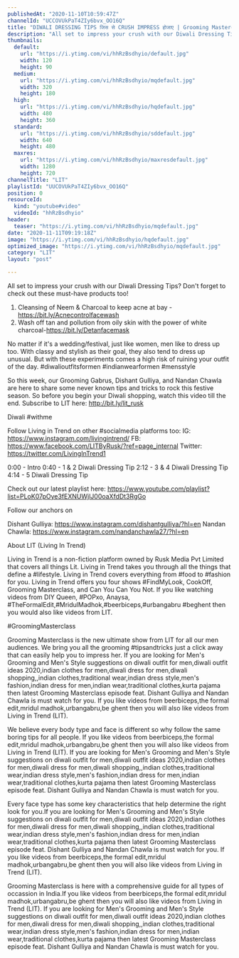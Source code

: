 ```yaml
---
publishedAt: "2020-11-10T10:59:47Z"
channelId: "UCCOVUkPaT4ZIy6bvx_OO16Q"
title: "DIWALI DRESSING TIPS जिस से CRUSH IMPRESS होजाए | Grooming Masterclass EP 5"
description: "All set to impress your crush with our Diwali Dressing Tips? Don't forget to check out these must-have products too!\n1. Cleansing of Neem & Charcoal to keep acne at bay -  https://bit.ly/Acnecontrolfacewash\n2. Wash off tan and pollution from oily skin with the power of white charcoal-https://bit.ly/Detanfacemask\n\nNo matter if it's a wedding/festival, just like women, men like to dress up too. With classy and stylish as their goal, they also tend to dress up unusual. But with these experiments comes a high risk of ruining your outfit of the day. #diwalioutfitsformen #indianwearformen #mensstyle\n\nSo this week, our Grooming Gabrus, Dishant Gulliya, and Nandan Chawla are here to share some never known tips and tricks to rock this festive season. So before you begin your Diwali shopping, watch this video till the end. Subscribe to LIT here: http://bit.ly/lit_rusk\n\nDiwali #withme\n\nFollow Living in Trend on other #socialmedia platforms too:\nIG: https://www.instagram.com/livingintrend/\nFB: https://www.facebook.com/LITByRusk/?ref=page_internal \nTwitter: https://twitter.com/LivingInTrend1\n\n0:00 - Intro\n0:40 - 1 & 2 Diwali Dressing Tip\n2:12 - 3 & 4 Diwali Dressing Tip\n4:14 - 5 Diwali Dressing Tip\n\nCheck out our latest playlist here: https://www.youtube.com/playlist?list=PLoK07pOye3fEXNUWjlJ00oaXfdDt3RgGo\n\nFollow our anchors on\n\nDishant Gulliya: https://www.instagram.com/dishantgulliya/?hl=en\nNandan Chawla: https://www.instagram.com/nandanchawla27/?hl=en\n\nAbout LIT (Living In Trend)\n\nLiving in Trend is a non-fiction platform owned by Rusk Media Pvt Limited that covers all things Lit. Living in Trend takes you through all the things that define a #lifestyle. Living in Trend covers everything from #food to #fashion for you. Living in Trend offers you four shows #FindMyLook, CookOff, Grooming Masterclass, and Can You Can You Not. If you like watching videos from DIY Queen, #POPxo, Anaysa, #TheFormalEdit,#MridulMadhok,#beerbiceps,#urbangabru #beghent then you would also like videos from LIT. \n\n#GroomingMasterclass\n\nGrooming Masterclass is the new ultimate show from LIT for all our men audiences. We bring you all the grooming #tipsandtricks just a click away that can easily help you to impress her. If you are looking for Men's Grooming and Men's Style  suggestions on diwali outfit for men,diwali outfit ideas 2020,indian clothes for men,diwali dress for men,diwali shopping,,indian clothes,traditional wear,indian dress style,men's fashion,indian dress for men,indian wear,traditional clothes,kurta pajama then latest Grooming Masterclass episode  feat. Dishant Gulliya and Nandan Chawla is must watch for you. If you like videos from beerbiceps,the formal edit,mridul madhok,urbangabru,be ghent then you will also like videos from Living in Trend (LIT). \n\nWe believe every body type and face is different so why follow the same boring tips for all people. If you like videos from beerbiceps,the formal edit,mridul madhok,urbangabru,be ghent then you will also like videos from Living in Trend (LIT). If you are looking for Men's Grooming and Men's Style  suggestions on diwali outfit for men,diwali outfit ideas 2020,indian clothes for men,diwali dress for men,diwali shopping,,indian clothes,traditional wear,indian dress style,men's fashion,indian dress for men,indian wear,traditional clothes,kurta pajama then latest Grooming Masterclass episode  feat. Dishant Gulliya and Nandan Chawla is must watch for you. \n\nEvery face type has some key characteristics that help determine the right look for you.If you are looking for Men's Grooming and Men's Style  suggestions on diwali outfit for men,diwali outfit ideas 2020,indian clothes for men,diwali dress for men,diwali shopping,,indian clothes,traditional wear,indian dress style,men's fashion,indian dress for men,indian wear,traditional clothes,kurta pajama then latest Grooming Masterclass episode  feat. Dishant Gulliya and Nandan Chawla is must watch for you. If you like videos from beerbiceps,the formal edit,mridul madhok,urbangabru,be ghent then you will also like videos from Living in Trend (LIT). \n\nGrooming Masterclass is here with a comprehensive guide for all types of occassion in India.If you like videos from beerbiceps,the formal edit,mridul madhok,urbangabru,be ghent then you will also like videos from Living in Trend (LIT). If you are looking for Men's Grooming and Men's Style  suggestions on diwali outfit for men,diwali outfit ideas 2020,indian clothes for men,diwali dress for men,diwali shopping,,indian clothes,traditional wear,indian dress style,men's fashion,indian dress for men,indian wear,traditional clothes,kurta pajama then latest Grooming Masterclass episode  feat. Dishant Gulliya and Nandan Chawla is must watch for you."
thumbnails:
  default:
    url: "https://i.ytimg.com/vi/hhRzBsdhyio/default.jpg"
    width: 120
    height: 90
  medium:
    url: "https://i.ytimg.com/vi/hhRzBsdhyio/mqdefault.jpg"
    width: 320
    height: 180
  high:
    url: "https://i.ytimg.com/vi/hhRzBsdhyio/hqdefault.jpg"
    width: 480
    height: 360
  standard:
    url: "https://i.ytimg.com/vi/hhRzBsdhyio/sddefault.jpg"
    width: 640
    height: 480
  maxres:
    url: "https://i.ytimg.com/vi/hhRzBsdhyio/maxresdefault.jpg"
    width: 1280
    height: 720
channelTitle: "LIT"
playlistId: "UUCOVUkPaT4ZIy6bvx_OO16Q"
position: 0
resourceId:
  kind: "youtube#video"
  videoId: "hhRzBsdhyio"
header:
  teaser: "https://i.ytimg.com/vi/hhRzBsdhyio/mqdefault.jpg"
date: "2020-11-11T09:19:18Z"
image: "https://i.ytimg.com/vi/hhRzBsdhyio/hqdefault.jpg"
optimized_image: "https://i.ytimg.com/vi/hhRzBsdhyio/mqdefault.jpg"
category: "LIT"
layout: "post"

---
```

All set to impress your crush with our Diwali Dressing Tips? Don't forget to check out these must-have products too!
1. Cleansing of Neem & Charcoal to keep acne at bay -  https://bit.ly/Acnecontrolfacewash
2. Wash off tan and pollution from oily skin with the power of white charcoal-https://bit.ly/Detanfacemask

No matter if it's a wedding/festival, just like women, men like to dress up too. With classy and stylish as their goal, they also tend to dress up unusual. But with these experiments comes a high risk of ruining your outfit of the day. #diwalioutfitsformen #indianwearformen #mensstyle

So this week, our Grooming Gabrus, Dishant Gulliya, and Nandan Chawla are here to share some never known tips and tricks to rock this festive season. So before you begin your Diwali shopping, watch this video till the end. Subscribe to LIT here: http://bit.ly/lit_rusk

Diwali #withme

Follow Living in Trend on other #socialmedia platforms too:
IG: https://www.instagram.com/livingintrend/
FB: https://www.facebook.com/LITByRusk/?ref=page_internal 
Twitter: https://twitter.com/LivingInTrend1

0:00 - Intro
0:40 - 1 & 2 Diwali Dressing Tip
2:12 - 3 & 4 Diwali Dressing Tip
4:14 - 5 Diwali Dressing Tip

Check out our latest playlist here: https://www.youtube.com/playlist?list=PLoK07pOye3fEXNUWjlJ00oaXfdDt3RgGo

Follow our anchors on

Dishant Gulliya: https://www.instagram.com/dishantgulliya/?hl=en
Nandan Chawla: https://www.instagram.com/nandanchawla27/?hl=en

About LIT (Living In Trend)

Living in Trend is a non-fiction platform owned by Rusk Media Pvt Limited that covers all things Lit. Living in Trend takes you through all the things that define a #lifestyle. Living in Trend covers everything from #food to #fashion for you. Living in Trend offers you four shows #FindMyLook, CookOff, Grooming Masterclass, and Can You Can You Not. If you like watching videos from DIY Queen, #POPxo, Anaysa, #TheFormalEdit,#MridulMadhok,#beerbiceps,#urbangabru #beghent then you would also like videos from LIT. 

#GroomingMasterclass

Grooming Masterclass is the new ultimate show from LIT for all our men audiences. We bring you all the grooming #tipsandtricks just a click away that can easily help you to impress her. If you are looking for Men's Grooming and Men's Style  suggestions on diwali outfit for men,diwali outfit ideas 2020,indian clothes for men,diwali dress for men,diwali shopping,,indian clothes,traditional wear,indian dress style,men's fashion,indian dress for men,indian wear,traditional clothes,kurta pajama then latest Grooming Masterclass episode  feat. Dishant Gulliya and Nandan Chawla is must watch for you. If you like videos from beerbiceps,the formal edit,mridul madhok,urbangabru,be ghent then you will also like videos from Living in Trend (LIT). 

We believe every body type and face is different so why follow the same boring tips for all people. If you like videos from beerbiceps,the formal edit,mridul madhok,urbangabru,be ghent then you will also like videos from Living in Trend (LIT). If you are looking for Men's Grooming and Men's Style  suggestions on diwali outfit for men,diwali outfit ideas 2020,indian clothes for men,diwali dress for men,diwali shopping,,indian clothes,traditional wear,indian dress style,men's fashion,indian dress for men,indian wear,traditional clothes,kurta pajama then latest Grooming Masterclass episode  feat. Dishant Gulliya and Nandan Chawla is must watch for you. 

Every face type has some key characteristics that help determine the right look for you.If you are looking for Men's Grooming and Men's Style  suggestions on diwali outfit for men,diwali outfit ideas 2020,indian clothes for men,diwali dress for men,diwali shopping,,indian clothes,traditional wear,indian dress style,men's fashion,indian dress for men,indian wear,traditional clothes,kurta pajama then latest Grooming Masterclass episode  feat. Dishant Gulliya and Nandan Chawla is must watch for you. If you like videos from beerbiceps,the formal edit,mridul madhok,urbangabru,be ghent then you will also like videos from Living in Trend (LIT). 

Grooming Masterclass is here with a comprehensive guide for all types of occassion in India.If you like videos from beerbiceps,the formal edit,mridul madhok,urbangabru,be ghent then you will also like videos from Living in Trend (LIT). If you are looking for Men's Grooming and Men's Style  suggestions on diwali outfit for men,diwali outfit ideas 2020,indian clothes for men,diwali dress for men,diwali shopping,,indian clothes,traditional wear,indian dress style,men's fashion,indian dress for men,indian wear,traditional clothes,kurta pajama then latest Grooming Masterclass episode  feat. Dishant Gulliya and Nandan Chawla is must watch for you.
